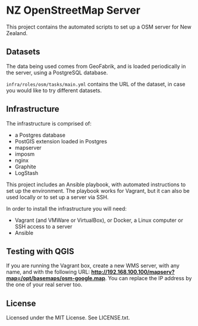 # NZ OpenStreetMap Server

This project contains the automated scripts to set up a OSM server for New Zealand.

## Datasets

The data being used comes from GeoFabrik, and is loaded periodically in the server, using
a PostgreSQL database.

`infra/roles/osm/tasks/main.yml` contains the URL of the dataset, in case you would like to try
different datasets.

## Infrastructure

The infrastructure is comprised of:

* a Postgres database
* PostGIS extension loaded in Postgres
* mapserver
* imposm
* nginx
* Graphite
* LogStash

This project includes an Ansible playbook, with automated instructions to set up the environment. The playbook
works for Vagrant, but it can also be used locally or to set up a server via SSH.

In order to install the infrastructure you will need:

* Vagrant (and VMWare or VirtualBox), or Docker, a Linux computer or SSH access to a server
* Ansible

## Testing with QGIS

If you are running the Vagrant box, create a new WMS server, with any name, and with the following URL: **http://192.168.100.100/mapserv?map=/opt/basemaps/osm-google.map**. You can replace the IP address by the one of your real server too.

## License

Licensed under the MIT License. See LICENSE.txt.
